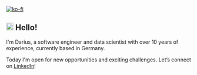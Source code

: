 [![ko-fi](https://ko-fi.com/img/githubbutton_sm.svg)](https://ko-fi.com/Y8Y0STZND)

## <img src="https://user-images.githubusercontent.com/670641/172169911-d9a7c453-c2ee-4bec-ac27-79e4631360ae.gif" height="20px" alt="Hello!"> Hello!

I'm Darius, a software engineer and data scientist with over 10 years of experience, currently based in Germany.

Today I'm open for new opportunities and exciting challenges. Let’s connect on [LinkedIn](https://www.linkedin.com/in/dmorawiec/)!
